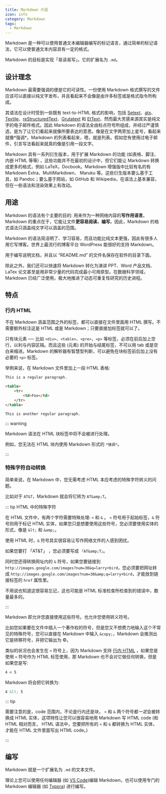 ```yaml
---
title: Markdown 介绍
icon: info
category: Markdown
tags:
  - Markdown
---
```


Markdown 是一种可以使用普通文本编辑器编写的标记语言，通过简单的标记语法，它可以使普通文本内容具有一定的格式。

Markdown 的目标是实现「易读易写」。它的扩展名为 `.md`。

<!-- more -->

## 设计理念

Markdown 最需要强调的便是它的可读性。一份使用 Markdown 格式撰写的文件应该可以直接以纯文字发布，并且看起来不会像是由许多标签或是格式指令所构成。

其语法在设计时受到一些既有 text-to-HTML 格式的影响，包括 [Setext][1]、[atx][2]、[Textile][3]、[reStructuredText][4]、[Grutatext][5] 和 [EtText][6]，然而最大灵感来源其实是纯文字的电子邮件格式。因此 Markdown 的语法全由标点符号所组成，并经过严谨慎选，是为了让它们看起来就像所要表达的意思。像是在文字两旁加上星号，看起来就像\*强调\*。Markdown 的列表看起来，嗯，就是列表。假如您有使用过电子邮件，引言写法看起来就真的像是引用一段文字。

Markdown 具有一系列衍生版本，用于扩展 Markdown 的功能 (如表格、脚注、内嵌 HTML 等等) ，这些功能并不在最初的设计中，但它们能让 Markdown 转换成更多的格式，例如 LaTeX，Docbook。Markdown 增强版中比较有名的有 Markdown Extra、MultiMarkdown、 Maruku 等。这些衍生版本要么基于工具，如 Pandoc；要么基于网站，如 GitHub 和 Wikipedia，在语法上基本兼容，但在一些语法和渲染效果上有改动。

## 用途

Markdown 的语法有个主要的目的: 用来作为一种网络内容的**写作用语言**。Markdown 的重点在于，它能让文件**更容易阅读、编写**。因此，Markdown 的格式语法只涵盖纯文字可以涵盖的范围。

Markdown 的语法简洁明了、学习容易，而且功能比纯文本更强，因此有很多人用它写博客。世界上最流行的博客平台 WordPress 能很好的支持 Markdown。

用于编写说明文档，并且以 “README.md” 的文件名保存在软件的目录下面。

除此之外，我们还可以快速将 Markdown 转化为演讲 PPT、Word 产品文档、LaTex 论文甚至是用非常少量的代码完成最小可用原型。在数据科学领域，Markdown 已经广泛使用，极大地推进了动态可重复性研究的历史进程。

## 特点

### 行内 HTML

不在 Markdown 涵盖范围之外的标签，都可以直接在文件里面用 HTML 撰写。不需要额外标注这是 HTML 或是 Markdown；只要直接加标签就可以了。

只有块元素 ── 比如 `<div>`、`<table>`、`<pre>`、`<p>` 等标签，必须在前后加上空行，以利与内容区隔。而且这些 (元素) 的开始与结尾标签，不可以用 tab 或是空白来缩进。Markdown 的解析器有智慧型判断，可以避免在块标签前后加上没有必要的 `<p>` 标签。

举例来说，在 Markdown 文件里加上一段 HTML 表格:

```md
This is a regular paragraph.

<table>
    <tr>
        <td>Foo</td>
    </tr>
</table>

This is another regular paragraph.
```

::: warning

Markdown 语法在 HTML 块标签中将不会被进行处理。

例如，您无法在 HTML 块内使用 Markdown 形式的 `*强调*`。

:::

### 特殊字符自动转换

简单来说，在 Markdown 中，您无需考虑 HTML 本应考虑的特殊字符转义的问题。

比如对于 `AT&T`，Markdown 就会将它转为 `AT&amp;T`。

::: tip HTML 中的特殊字符

在 HTML 文件中，有两个字符需要特殊处理: `<` 和 `&` 。 `<` 符号用于起始标签，`&` 符号则用于标记 HTML 实体，如果您只是想要使用这些符号，您必须要使用实体的形式，像是 `&lt;` 和 `&amp;`。

使用 HTML 时，`&` 符号其实很容易让写作网络文件的人感到困扰。

如果您要打 「AT&T」 ，您必须要写成 `「AT&amp;T」`。

同时您还得转换网址内的 `&` 符号，如果您要链接到 `http://images.google.com/images?num=30&q=larry+bird`，您必须要把网址转成 `http://images.google.com/images?num=30&amp;q=larry+bird`，才能放到链接标签的 `href` 属性里。

不用说也知道这很容易忘记，这也可能是 HTML 标准检查所检查到的错误中，数量最多的。

:::

Markdown 即允许您直接使用这些符号。也允许您使用转义符号。

比如您如果要在文件中插入一个著作权的符号，但是您又不想费力地输入这个不常见的特殊符号，您可以直接在 Markdown 中输入 `&copy;`，Markdown 会推测出它是转移符号，并把它输出为 &copy;。

类似的状况也会发生在 `<` 符号上，因为 Markdown 支持 [行内 HTML](#行内-HTML) ，如果您是使用 `<` 符号作为 HTML 标签使用，那 Markdown 也不会对它做任何转换，但是如果您是写:

```md
4 < 5
```

Markdown 将会把它转换为:

```html
4 &lt; 5
```

::: tip

需要注意的是，code 范围内，不论是行内还是块， `<` 和 `&` 两个符号都*一定*会被转换成 HTML 实体，这项特性让您可以很容易地用 Markdown 写 HTML code (和 HTML 相对而言， HTML 语法中，您要把所有的 `<` 和 `&` 都转换为 HTML 实体，才能在 HTML 文件里面写出 HTML code。)

:::

## 编写

Markdown 就是一个扩展名为 `.md` 的文本文件。

理论上您可以使用任何编辑器 (如 [VS Code](../../../software/vscode/readme.md))编辑 Markdown，也可以使用专门的 Markdown 编辑器 (如 [Typora](https://typora.io)) 进行编写。

[1]: http://docutils.sourceforge.net/mirror/setext.html
[2]: http://www.aaronsw.com/2002/atx/
[3]: http://textism.com/tools/textile/
[4]: http://docutils.sourceforge.net/rst.html
[5]: http://www.triptico.com/software/grutatxt.html
[6]: http://ettext.taint.org/doc/
